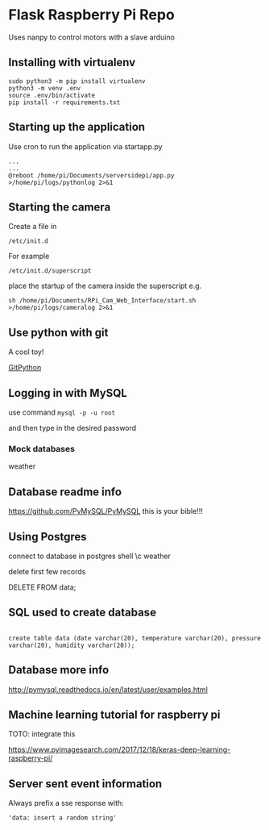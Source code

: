 # Flask Raspberry Pi Repo

Uses nanpy to control motors with a slave arduino

## Installing with virtualenv

```
sudo python3 -m pip install virtualenv
python3 -m venv .env
source .env/bin/activate
pip install -r requirements.txt 
```

## Starting up the application

Use cron to run the application via startapp.py
```
...
...
@reboot /home/pi/Documents/serversidepi/app.py >/home/pi/logs/pythonlog 2>&1
```

## Starting the camera

Create a file in
```
/etc/init.d
```

For example
```
/etc/init.d/superscript
```

place the startup of the camera inside the superscript e.g.
```
sh /home/pi/Documents/RPi_Cam_Web_Interface/start.sh >/home/pi/logs/cameralog 2>&1
```

## Use python with git

A cool toy!

[GitPython](https://github.com/gitpython-developers/GitPython)

## Logging in with MySQL

use command 
<code>mysql -p -u root</code>

and then type in the desired password

### Mock databases

weather

## Database readme info

https://github.com/PyMySQL/PyMySQL this is your bible!!!

## Using Postgres

connect to database in postgres shell
\c weather 

delete first few records

DELETE FROM data;

## SQL used to create database

<code>
create table data (date varchar(20), temperature varchar(20), pressure varchar(20), humidity varchar(20));
</code>

## Database more info

http://pymysql.readthedocs.io/en/latest/user/examples.html

## Machine learning tutorial for raspberry pi

TOTO: integrate this

https://www.pyimagesearch.com/2017/12/18/keras-deep-learning-raspberry-pi/

## Server sent event information

Always prefix a sse response with:

```
'data: insert a random string'
```